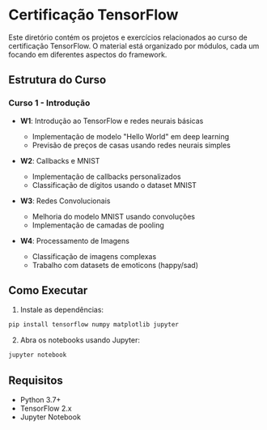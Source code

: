 # Certificação TensorFlow

Este diretório contém os projetos e exercícios relacionados ao curso de certificação TensorFlow. O material está organizado por módulos, cada um focando em diferentes aspectos do framework.

## Estrutura do Curso

### Curso 1 - Introdução
- **W1**: Introdução ao TensorFlow e redes neurais básicas
  - Implementação de modelo "Hello World" em deep learning
  - Previsão de preços de casas usando redes neurais simples
  
- **W2**: Callbacks e MNIST
  - Implementação de callbacks personalizados
  - Classificação de dígitos usando o dataset MNIST
  
- **W3**: Redes Convolucionais
  - Melhoria do modelo MNIST usando convoluções
  - Implementação de camadas de pooling
  
- **W4**: Processamento de Imagens
  - Classificação de imagens complexas
  - Trabalho com datasets de emoticons (happy/sad)

## Como Executar

1. Instale as dependências:
```bash
pip install tensorflow numpy matplotlib jupyter
```

2. Abra os notebooks usando Jupyter:
```bash
jupyter notebook
```

## Requisitos
- Python 3.7+
- TensorFlow 2.x
- Jupyter Notebook 